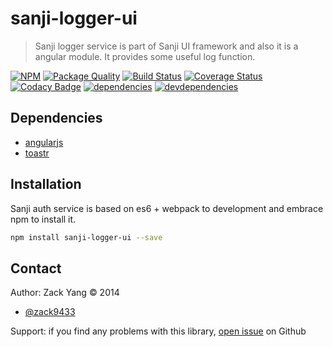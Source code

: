 # sanji-logger-ui
> Sanji logger service is part of Sanji UI framework and also it is a angular
module. It provides some useful log function.

[sanji-logger-ui-icon]: https://nodei.co/npm/sanji-logger-ui.png?downloads=true
[sanji-logger-ui-url]: https://npmjs.org/package/sanji-logger-ui
[quality-badge]: http://npm.packagequality.com/badge/sanji-logger-ui.png
[quality-url]: http://packagequality.com/#?package=sanji-logger-ui
[travis-build-badge]: https://travis-ci.org/Sanji-IO/sanji-logger-ui.svg?branch=master
[travis-build-url]: https://travis-ci.org/Sanji-IO/sanji-logger-ui
[sanji-logger-ui-coverage-image]: https://coveralls.io/repos/Sanji-IO/sanji-logger-ui/badge.svg?branch=master&service=github
[sanji-logger-ui-coverage-url]: https://coveralls.io/github/Sanji-IO/sanji-logger-ui?branch=master
[sanji-logger-ui-codacy-image]: https://api.codacy.com/project/badge/13d7e2e9bf1b40a3bd9a3113c7cea587
[sanji-logger-ui-codacy-url]: https://www.codacy.com/public/zack9433/sanji-logger-ui.git
[dependencies-image]: https://david-dm.org/Sanji-IO/sanji-logger-ui.png
[dependencies-url]: https://david-dm.org/Sanji-IO/sanji-logger-ui
[devdependencies-image]: https://david-dm.org/Sanji-IO/sanji-logger-ui/dev-status.png
[devdependencies-url]: https://david-dm.org/Sanji-IO/sanji-logger-ui#info=devDependencies

[![NPM][sanji-logger-ui-icon]][sanji-logger-ui-url]
[![Package Quality][quality-badge]][quality-url]
[![Build Status][travis-build-badge]][travis-build-url]
[![Coverage Status][sanji-logger-ui-coverage-image]][sanji-logger-ui-coverage-url]
[![Codacy Badge][sanji-logger-ui-codacy-image]][sanji-logger-ui-codacy-url]
[![dependencies][dependencies-image]][dependencies-url]
[![devdependencies][devdependencies-image]][devdependencies-url]

## Dependencies
- [angularjs](https://github.com/angular/angular.js)
- [toastr](https://github.com/CodeSeven/toastr)

## Installation
Sanji auth service is based on es6 + webpack to development and embrace npm to
install it.

```sh
npm install sanji-logger-ui --save
```

## Contact

Author: Zack Yang &copy; 2014

* [@zack9433](https://twitter.com/zack9433)

Support: if you find any problems with this library,
[open issue](https://github.com/Sanji-IO/sanji-logger-ui/issues) on Github

